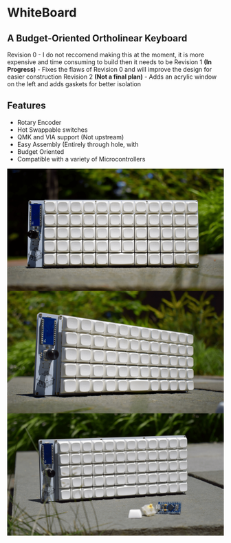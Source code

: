# WhiteBoard

## A Budget-Oriented Ortholinear Keyboard

Revision 0 - I do not reccomend making this at the moment, it is more expensive and time consuming to build then it needs to be
Revision 1 **(In Progress)** - Fixes the flaws of Revision 0 and will improve the design for easier construction
Revision 2 **(Not a final plan)** - Adds an acrylic window on the left and adds gaskets for better isolation

## Features
- Rotary Encoder
- Hot Swappable switches
- QMK and VIA support (Not upstream)
- Easy Assembly (Entirely through hole, with 
- Budget Oriented
- Compatible with a variety of Microcontrollers

![Keyboard](resources/photoshoot.png)
